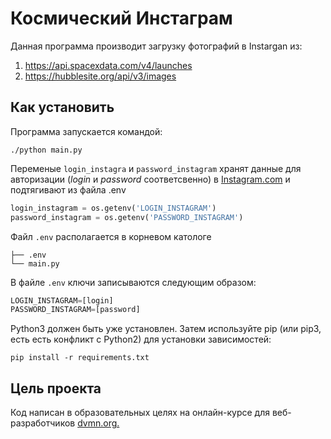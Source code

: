 # Космический Инстаграм

Данная программа производит загрузку фотографий в Instargan из:
1. <https://api.spacexdata.com/v4/launches> 
2. <https://hubblesite.org/api/v3/images>

## Как установить
Программа запускается командой:

`./python main.py`

Переменые `login_instagra` и `password_instagram` хранят данные для авторизации 
(_login_ и _password_ соответсвенно) в [Instagram.com](https://www.instagram.com)
и подтягивают из файла .env 

```python
login_instagram = os.getenv('LOGIN_INSTAGRAM')
password_instagram = os.getenv('PASSWORD_INSTAGRAM')
```
Файл `.env` располагается в корневом катологе 
```
├── .env
└── main.py
```

В файле `.env` ключи записываются следующим образом:

```python
LOGIN_INSTAGRAM=[login]
PASSWORD_INSTAGRAM=[password]
```
 

Python3 должен быть уже установлен. Затем используйте pip (или pip3, есть есть 
конфликт с Python2) для установки зависимостей:

`pip install -r requirements.txt`

## Цель проекта
Код написан в образовательных целях на онлайн-курсе для веб-разработчиков [dvmn.org.](https://dvmn.org/modules/)